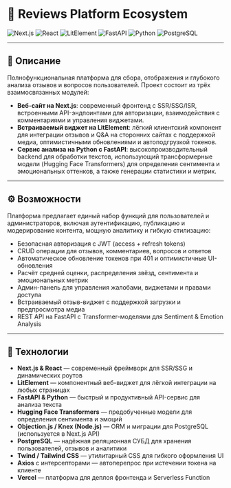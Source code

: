 # 🎉 Reviews Platform Ecosystem

![Next.js](https://img.shields.io/badge/Next.js-black?logo=next.js) ![React](https://img.shields.io/badge/React-blue?logo=react) ![LitElement](https://img.shields.io/badge/LitElement-orange) ![FastAPI](https://img.shields.io/badge/FastAPI-lightblue?logo=fastapi) ![Python](https://img.shields.io/badge/Python-blue?logo=python) ![PostgreSQL](https://img.shields.io/badge/PostgreSQL-blue)

---

## 📜 Описание

Полнофункциональная платформа для сбора, отображения и глубокого анализа отзывов и вопросов пользователей. Проект состоит из трёх взаимосвязанных модулей:

* **Веб-сайт на Next.js**: современный фронтенд с SSR/SSG/ISR, встроенными API-эндпоинтами для авторизации, взаимодействия с комментариями и управления виджетами.
* **Встраиваемый виджет на LitElement**: лёгкий клиентский компонент для интеграции отзывов и Q\&A на сторонних сайтах с поддержкой медиа, оптимистичными обновлениями и автоподгрузкой токенов.
* **Сервис анализа на Python с FastAPI**: высокопроизводительный backend для обработки текстов, использующий трансформерные модели (Hugging Face Transformers) для определения сентимента и эмоциональных оттенков, а также генерации статистики и метрик.

---

## ⚙️ Возможности

Платформа предлагает единый набор функций для пользователей и администраторов, включая аутентификацию, публикацию и модерирование контента, мощную аналитику и гибкую стилизацию:

* Безопасная авторизация с JWT (access + refresh tokens)
* CRUD операции для отзывов, комментариев, вопросов и ответов
* Автоматическое обновление токенов при 401 и оптимистичные UI-обновления
* Расчёт средней оценки, распределения звёзд, сентимента и эмоциональных метрик
* Админ-панель для управления жалобами, виджетами и правами доступа
* Встраиваемый отзыв-виджет с поддержкой загрузки и предпросмотра медиа
* REST API на FastAPI с Transformer-моделями для Sentiment & Emotion Analysis

---

## 🚀 Технологии

* **Next.js & React** — современный фреймворк для SSR/SSG и динамических роутов
* **LitElement** — компонентный веб-виджет для лёгкой интеграции на любых страницах
* **FastAPI & Python** — быстрый и продуктивный API-сервис для анализа текста
* **Hugging Face Transformers** — предобученные модели для определения сентимента и эмоций
* **Objection.js / Knex (Node.js)** — ORM и миграции для PostgreSQL (используется в Next.js API)
* **PostgreSQL** — надёжная реляционная СУБД для хранения пользователей, отзывов и аналитики
* **Twind / Tailwind CSS** — утилитарный CSS для гибкого оформления UI
* **Axios** с интерсепторами — автоперепрос при истечении токена на клиенте
* **Vercel** — платформа для деплоя фронтенда и Serverless Function
